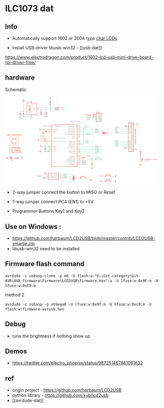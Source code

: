 
# ILC1073 dat 

## Info 
* Automatically support 1602 or 2004 type [char LCDs](https://w.electrodragon.com/w/Category:Char_LCDs)

* Install USB-driver libusb-win32 - [[usb-dat]]

https://www.electrodragon.com/product/1602-lcd-usb-mini-drive-board-rpi-driver-free/


## hardware 

Schematic 

![](2023-08-31-17-52-56.png)

- 2-way jumper connect the button to MISO or Reset 
- 1-way jumper connect PC4 (EN1) to +5V

- Programmer Buttons Key1 and Key2



## Use on Windows : 

- https://github.com/harbaum/LCD2USB/blob/master/contrib/LCD2USB-smartie.zip
- libusb-win32 need to be installed 


## Firmware flash command

    avrdude -c usbasp-clone -p m8 -U flash:w:"E:\Git-category\Git-AVR\AVR_firmware\Firmware\LCD2USB\firmware.hex":a -U lfuse:w:0x9F:m -U hfuse:w:0xC9:m 

method 2 

    avrdude -c usbasp -p atmega8 -U lfuse:w:0x9f:m -U hfuse:w:0xc9:m -U flash:w:firmware-avrusb.hex



## Debug 

- tune the brightness if nothing show up

## Demos 

- https://twitter.com/electro_phoenix/status/987251467861061632


## ref 

- origin project - https://github.com/harbaum/LCD2USB
- python library - https://github.com/xyb/lcd2usb
- [[avrdude-dat]]